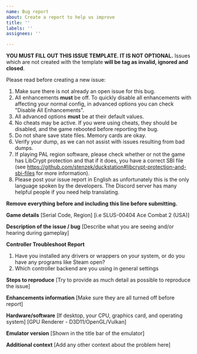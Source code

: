 ```yaml
---
name: Bug report
about: Create a report to help us improve
title: ''
labels: ''
assignees: ''

---
```


**YOU MUST FILL OUT THIS ISSUE TEMPLATE. IT IS NOT OPTIONAL.** Issues which are not created with the template **will be tag as invalid, ignored and closed**.

Please read before creating a new issue:

1. Make sure there is not already an open issue for this bug.
2. All enhancements **must** be off. To quickly disable all enhancements with affecting your normal config, in advanced options you can check "Disable All Enhancements".
3. All advanced options **must** be at their default values.
4. No cheats may be active. If you were using cheats, they should be disabled, and the game rebooted before reporting the bug.
5. Do not share save state files. Memory cards are okay.
6. Verify your dump, as we can not assist with issues resulting from bad dumps.
7. If playing PAL region software, please check whether or not the game has LibCrypt protection and that if it does, you have a correct SBI file (see https://github.com/stenzek/duckstation#libcrypt-protection-and-sbi-files for more information).
8. Please post your issue report in English as unfortunately this is the only language spoken by the developers. The Discord server has many helpful people if you need help translating.

**Remove everything before and including this line before submitting.**

**Game details**
[Serial Code, Region]
[i.e SLUS-00404 Ace Combat 2 (USA)]

**Description of the issue / bug**
[Describe what you are seeing and/or hearing during gameplay]

**Controller Troubleshoot Report**
1. Have you installed any drivers or wrappers on your system, or do you have any programs like Steam open?
2. Which controller backend are you using in general settings

**Steps to reproduce**
[Try to provide as much detail as possible to reproduce the issue]

**Enhancements information**
[Make sure they are all turned off before report]

**Hardware/software**
[If desktop, your CPU, graphics card, and operating system]
[GPU Renderer - D3D11/OpenGL/Vulkan]

**Emulator version**
[Shown in the title bar of the emulator]

**Additional context**
[Add any other context about the problem here]

